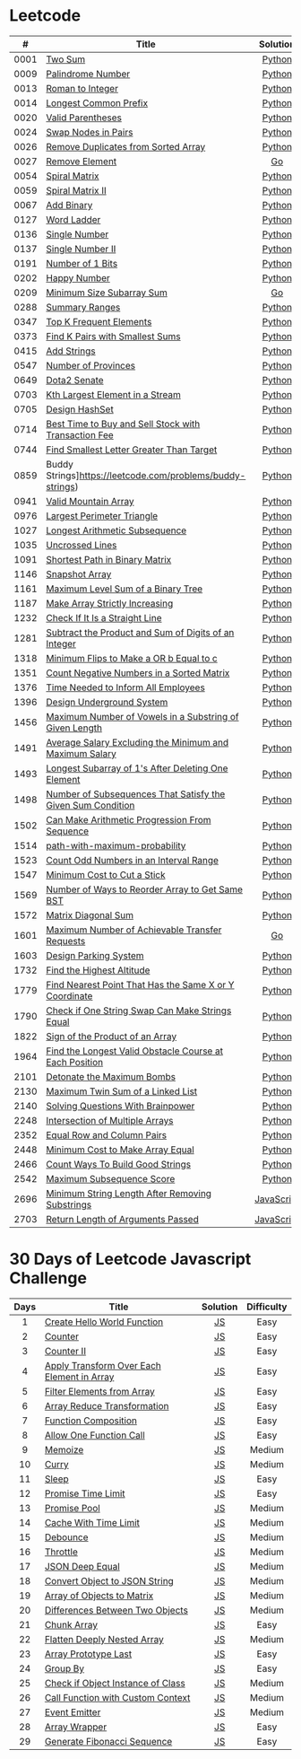 # Leetcode

|  #   | Title                                                                                                                                                         |                                             Solution                                             | Difficulty |
| :--: | ------------------------------------------------------------------------------------------------------------------------------------------------------------- | :----------------------------------------------------------------------------------------------: | :--------: |
| 0001 | [Two Sum](https://leetcode.com/problems/two-sum)                                                                                                              |                            [Python](./algorithms/leetcode/two-sum.py)                            |   Medium   |
| 0009 | [Palindrome Number](https://leetcode.com/problems/palindrome-number)                                                                                          |                       [Python](./algorithms/leetcode/palindrome-number.py)                       |   Medium   |
| 0013 | [Roman to Integer](https://leetcode.com/problems/roman-to-integer)                                                                                            |                       [Python](./algorithms/leetcode/roman-to-integer.py)                        |    Easy    |
| 0014 | [Longest Common Prefix](https://leetcode.com/problems/longest-common-prefix)                                                                                  |                [Python](./algorithms/leetcode/longest-common-prefix/solution.py)                 |    Easy    |
| 0020 | [Valid Parentheses](https://leetcode.com/problems/valid-parentheses)                                                                                          |                       [Python](./algorithms/leetcode/valid-parentheses.py)                       |    Easy    |
| 0024 | [Swap Nodes in Pairs](https://leetcode.com/problems/swap-nodes-in-pairs)                                                                                      |                      [Python](./algorithms/leetcode/swap-nodes-in-pairs.py)                      |   Medium   |
| 0026 | [Remove Duplicates from Sorted Array](https://leetcode.com/problems/remove-duplicates-from-sorted-array)                                                      |              [Python](./algorithms/leetcode/remove-duplicates-from-sorted-array.py)              |    Easy    |
| 0027 | [Remove Element](https://leetcode.com/problems/remove-element)                                                                                                |                      [Go](./algorithms/leetcode/remove-element/solution.go)                      |    Easy    |
| 0054 | [Spiral Matrix](https://leetcode.com/problems/spiral-matrix/)                                                                                                 |                         [Python](./algorithms/leetcode/spiral-matrix.py)                         |   Medium   |
| 0059 | [Spiral Matrix II](https://leetcode.com/problems/spiral-matrix-ii/)                                                                                           |                       [Python](./algorithms/leetcode/spiral-matrix-ii.py)                        |   Medium   |
| 0067 | [Add Binary](https://leetcode.com/problems/add-binary)                                                                                                        |                      [Python](./algorithms/leetcode/add-binary/solution.py)                      |    Easy    |
| 0127 | [Word Ladder](https://leetcode.com/problems/word-ladder)                                                                                                      |                     [Python](./algorithms/leetcode/word-ladder/solution.py)                      |    Hard    |
| 0136 | [Single Number](https://leetcode.com/problems/single-number)                                                                                                  |                    [Python](./algorithms/leetcode/single-number/solution.py)                     |    Easy    |
| 0137 | [Single Number II](https://leetcode.com/problems/single-number-ii)                                                                                            |                   [Python](./algorithms/leetcode/single-number-ii/solution.go)                   |   Medium   |
| 0191 | [Number of 1 Bits](https://leetcode.com/problems/number-of-1-bits)                                                                                            |                       [Python](./algorithms/leetcode/number-of-1-bits.py)                        |    Easy    |
| 0202 | [Happy Number](https://leetcode.com/problems/happy-number)                                                                                                    |                         [Python](./algorithms/leetcode/happy-number.py)                          |    Easy    |
| 0209 | [Minimum Size Subarray Sum](https://leetcode.com/problems/minimum-size-subarray-sum)                                                                          |                     [Go](./algorithms/leetcode/minimum-size-subarray-sum.go)                     |   Medium   |
| 0288 | [Summary Ranges](https://leetcode.com/problems/summary-ranges)                                                                                                |                    [Python](./algorithms/leetcode/summary-ranges/solution.py)                    |    Easy    |
| 0347 | [Top K Frequent Elements](https://leetcode.com/problems/top-k-frequent-elements)                                                                              |                    [Python](./algorithms/leetcode/top-k-frequent-elements.py)                    |   Medium   |
| 0373 | [Find K Pairs with Smallest Sums](https://leetcode.com/problems/find-k-pairs-with-smallest-sums)                                                              |           [Python](./algorithms/leetcode/find-k-pairs-with-smallest-sums/solution.py)            |   Medium   |
| 0415 | [Add Strings](https://leetcode.com/problems/add-strings)                                                                                                      |                          [Python](./algorithms/leetcode/add-strings.py)                          |    Easy    |
| 0547 | [Number of Provinces](https://leetcode.com/problems/number-of-provinces)                                                                                      |                   [Python](./algorithms/leetcode/number-of-provinces/main.py)                    |   Medium   |
| 0649 | [Dota2 Senate](https://leetcode.com/problems/dota2-senate/)                                                                                                   |                         [Python](./algorithms/leetcode/dota2-senate.py)                          |   Medium   |
| 0703 | [Kth Largest Element in a Stream](https://leetcode.com/problems/kth-largest-element-in-a-stream)                                                              |                [Python](./algorithms/leetcode/kth-largest-element-in-a-stream.py)                |    Easy    |
| 0705 | [Design HashSet](https://leetcode.com/problems/design-hashset/)                                                                                               |                        [Python](./algorithms/leetcode/design-hashset.py)                         |    Easy    |
| 0714 | [Best Time to Buy and Sell Stock with Transaction Fee](https://leetcode.com/problems/best-time-to-buy-and-sell-stock-with-transaction-fee)                    | [Python](./algorithms/leetcode/best-time-to-buy-and-sell-stock-with-transaction-fee/solution.py) |   Medium   |
| 0744 | [Find Smallest Letter Greater Than Target](https://leetcode.com/problems/find-smallest-letter-greater-than-target)                                            |       [Python](./algorithms/leetcode/find-smallest-letter-greater-than-target/solution.py)       |    Easy    |
| 0859 | Buddy Strings]https://leetcode.com/problems/buddy-strings)                                                                                                    |                    [Python](./algorithms/leetcode/buddy-strings/solution.py)                     |    Easy    |
| 0941 | [Valid Mountain Array](https://leetcode.com/problems/valid-mountain-array)                                                                                    |                     [Python](./algorithms/leetcode/valid-mountain-array.py)                      |    Easy    |
| 0976 | [Largest Perimeter Triangle](https://leetcode.com/problems/largest-perimeter-triangle)                                                                        |                  [Python](./algorithms/leetcode/largest-perimeter-triangle.py)                   |   Medium   |
| 1027 | [Longest Arithmetic Subsequence](https://leetcode.com/problems/longest-arithmetic-subsequence)                                                                |            [Python](./algorithms/leetcode/longest-arithmetic-subsequence/solution.py)            |   Medium   |
| 1035 | [Uncrossed Lines](https://leetcode.com/problems/uncrossed-lines/)                                                                                             |                        [Python](./algorithms/leetcode/uncrossed-lines.py)                        |   Medium   |
| 1091 | [Shortest Path in Binary Matrix](https://leetcode.com/problems/shortest-path-in-binary-matrix/)                                                               |                [Python](./algorithms/leetcode/shortest-path-in-binary-matrix.py)                 |   Medium   |
| 1146 | [Snapshot Array](https://leetcode.com/problems/snapshot-array)                                                                                                |                    [Python](./algorithms/leetcode/snapshot-array/solution.py)                    |   Medium   |
| 1161 | [Maximum Level Sum of a Binary Tree](https://leetcode.com/problems/maximum-level-sum-of-a-binary-tree)                                                        |          [Python](./algorithms/leetcode/maximum-level-sum-of-a-binary-tree/solution.py)          |   Medium   |
| 1187 | [Make Array Strictly Increasing](https://leetcode.com/problems/make-array-strictly-increasing)                                                                |            [Python](./algorithms/leetcode/make-array-strictly-increasing/solution.py)            |    Hard    |
| 1232 | [Check If It Is a Straight Line](https://leetcode.com/problems/check-if-it-is-a-straight-line)                                                                |                [Python](./algorithms/leetcode/check-if-it-is-a-straight-line.py)                 |    Easy    |
| 1281 | [Subtract the Product and Sum of Digits of an Integer](https://leetcode.com/problems/subtract-the-product-and-sum-of-digits-of-an-integer)                    |     [Python](./algorithms/leetcode/subtract-the-product-and-sum-of-digits-of-an-integer.py)      |   Medium   |
| 1318 | [Minimum Flips to Make a OR b Equal to c](https://leetcode.com/problems/minimum-flips-to-make-a-or-b-equal-to-c)                                              |       [Python](./algorithms/leetcode/minimum-flips-to-make-a-or-b-equal-to-c/solution.py)        |   Medium   |
| 1351 | [Count Negative Numbers in a Sorted Matrix](https://leetcode.com/problems/count-negative-numbers-in-a-sorted-matrix)                                          |      [Python](./algorithms/leetcode/count-negative-numbers-in-a-sorted-matrix/solution.py)       |   Medium   |
| 1376 | [Time Needed to Inform All Employees](https://leetcode.com/problems/time-needed-to-inform-all-employees)                                                      |              [Python](./algorithms/leetcode/time-needed-to-inform-all-employees.py)              |   Medium   |
| 1396 | [Design Underground System](https://leetcode.com/problems/design-underground-system)                                                                          |                   [Python](./algorithms/leetcode/design-underground-system.py)                   |   Medium   |
| 1456 | [Maximum Number of Vowels in a Substring of Given Length](https://leetcode.com/problems/maximum-number-of-vowels-in-a-substring-of-given-length/)             |    [Python](./algorithms/leetcode/maximum-number-of-vowels-in-a-substring-of-given-length.py)    |   Medium   |
| 1491 | [Average Salary Excluding the Minimum and Maximum Salary](https://leetcode.com/problems/average-salary-excluding-the-minimum-and-maximum-salary)              |    [Python](./algorithms/leetcode/average-salary-excluding-the-minimum-and-maximum-salary.py)    |    Easy    |
| 1493 | [Longest Subarray of 1's After Deleting One Element](https://leetcode.com/problems/longest-subarray-of-1s-after-deleting-one-element)                         |  [Python](./algorithms/leetcode/longest-subarray-of-1s-after-deleting-one-element/solution.go)   |   Medium   |
| 1498 | [Number of Subsequences That Satisfy the Given Sum Condition](https://leetcode.com/problems/number-of-subsequences-that-satisfy-the-given-sum-condition/)     |  [Python](./algorithms/leetcode/number-of-subsequences-that-satisfy-the-given-sum-condition.py)  |   Medium   |
| 1502 | [Can Make Arithmetic Progression From Sequence](https://leetcode.com/problems/can-make-arithmetic-progression-from-sequence)                                  |         [Python](./algorithms/leetcode/can-make-arithmetic-progression-from-sequence.py)         |    Easy    |
| 1514 | [path-with-maximum-probability](https://leetcode.com/problems/path-with-maximum-probability)                                                                  |            [Python](./algorithms/leetcode/path-with-maximum-probability/solution.py)             |   Medium   |
| 1523 | [Count Odd Numbers in an Interval Range](https://leetcode.com/problems/count-odd-numbers-in-an-interval-range/)                                               |            [Python](./algorithms/leetcode/count-odd-numbers-in-an-interval-range.py)             |    Easy    |
| 1547 | [Minimum Cost to Cut a Stick](https://leetcode.com/problems/minimum-cost-to-cut-a-stick)                                                                      |                  [Python](./algorithms/leetcode/minimum-cost-to-cut-a-stic.py)                   |    Hard    |
| 1569 | [Number of Ways to Reorder Array to Get Same BST](https://leetcode.com/problems/number-of-ways-to-reorder-array-to-get-same-bst)                              |   [Python](./algorithms/leetcode/number-of-ways-to-reorder-array-to-get-same-bst/solution.py)    |    Hard    |
| 1572 | [Matrix Diagonal Sum](https://leetcode.com/problems/matrix-diagonal-sum/description/)                                                                         |                      [Python](./algorithms/leetcode/matrix-diagonal-sum.py)                      |    Easy    |
| 1601 | [Maximum Number of Achievable Transfer Requests](https://leetcode.com/problems/maximum-number-of-achievable-transfer-requests)                                |      [Go](./algorithms/leetcode/maximum-number-of-achievable-transfer-requests/solution.go)      |    Hard    |
| 1603 | [Design Parking System](https://leetcode.com/problems/design-parking-system)                                                                                  |                     [Python](./algorithms/leetcode/design-parking-system.py)                     |    Easy    |
| 1732 | [Find the Highest Altitude](https://leetcode.com/problems/find-the-highest-altitude)                                                                          |              [Python](./algorithms/leetcode/find-the-highest-altitude/solution.py)               |    Easy    |
| 1779 | [Find Nearest Point That Has the Same X or Y Coordinate](https://leetcode.com/problems/find-nearest-point-that-has-the-same-x-or-y-coordinate)                |    [Python](./algorithms/leetcode/find-nearest-point-that-has-the-same-x-or-y-coordinate.py)     |    Easy    |
| 1790 | [Check if One String Swap Can Make Strings Equal](https://leetcode.com/problems/check-if-one-string-swap-can-make-strings-equal)                              |        [Python](./algorithms/leetcode/check-if-one-string-swap-can-make-strings-equal.py)        |    Easy    |
| 1822 | [Sign of the Product of an Array](https://leetcode.com/problems/sign-of-the-product-of-an-array)                                                              |                [Python](./algorithms/leetcode/sign-of-the-product-of-an-array.py)                |    Easy    |
| 1964 | [Find the Longest Valid Obstacle Course at Each Position](https://leetcode.com/problems/find-the-longest-valid-obstacle-course-at-each-position/description/) |    [Python](./algorithms/leetcode/find-the-longest-valid-obstacle-course-at-each-position.py)    |    Hard    |
| 2101 | [Detonate the Maximum Bombs](https://leetcode.com/problems/detonate-the-maximum-bombs)                                                                        |                  [Python](./algorithms/leetcode/detonate-the-maximum-bombs.py)                   |   Medium   |
| 2130 | [Maximum Twin Sum of a Linked List](https://leetcode.com/problems/maximum-twin-sum-of-a-linked-list)                                                          |               [Python](./algorithms/leetcode/maximum-twin-sum-of-a-linked-list.py)               |   Medium   |
| 2140 | [Solving Questions With Brainpower](https://leetcode.com/problems/solving-questions-with-brainpower/)                                                         |               [Python](./algorithms/leetcode/solving-questions-with-brainpower.py)               |   Medium   |
| 2248 | [Intersection of Multiple Arrays](https://leetcode.com/problems/intersection-of-multiple-arrays)                                                              |                [Python](./algorithms/leetcode/intersection-of-multiple-arrays.py)                |    Easy    |
| 2352 | [Equal Row and Column Pairs](https://leetcode.com/problems/equal-row-and-column-pairs)                                                                        |              [Python](./algorithms/leetcode/equal-row-and-column-pairs/solution.py)              |   Medium   |
| 2448 | [Minimum Cost to Make Array Equal](https://leetcode.com/problems/minimum-cost-to-make-array-equal)                                                            |           [Python](./algorithms/leetcode/minimum-cost-to-make-array-equal/solution.py)           |    Hard    |
| 2466 | [Count Ways To Build Good Strings](https://leetcode.com/problems/count-ways-to-build-good-strings/)                                                           |               [Python](./algorithms/leetcode/count-ways-to-build-good-strings.py)                |   Medium   |
| 2542 | [Maximum Subsequence Score](https://leetcode.com/problems/maximum-subsequence-score)                                                                          |                   [Python](./algorithms/leetcode/maximum-subsequence-score.py)                   |   Medium   |
| 2696 | [Minimum String Length After Removing Substrings](https://leetcode.com/problems/minimum-string-length-after-removing-substrings)                              | [JavaScript](./algorithms/leetcode/minimum-string-length-after-removing-substrings/solution.ts)  |    Easy    |
| 2703 | [Return Length of Arguments Passed](https://leetcode.com/problems/return-length-of-arguments-passed)                                                          |        [JavaScript](./algorithms/leetcode/return-length-of-arguments-passed/solution.ts)         |    Easy    |

# 30 Days of Leetcode Javascript Challenge

| Days | Title                                                                                                                              |                                         Solution                                         | Difficulty |
| :--: | ---------------------------------------------------------------------------------------------------------------------------------- | :--------------------------------------------------------------------------------------: | :--------: |
|  1   | [Create Hello World Function](https://leetcode.com/problems/create-hello-world-function)                                           |        [JS](./30-days-of-LC-javascript-challenge/create-hello-world-function.js)         |    Easy    |
|  2   | [Counter](https://leetcode.com/problems/counter)                                                                                   |                  [JS](./30-days-of-LC-javascript-challenge/counter.js)                   |    Easy    |
|  3   | [Counter II](https://leetcode.com/problems/counter-ii/description)                                                                 |                 [JS](./30-days-of-LC-javascript-challenge/counter-ii.js)                 |    Easy    |
|  4   | [Apply Transform Over Each Element in Array](https://leetcode.com/problems/apply-transform-over-each-element-in-array/description) | [JS](./30-days-of-LC-javascript-challenge/apply-transform-over-each-element-in-array.js) |    Easy    |
|  5   | [Filter Elements from Array](https://leetcode.com/problems/filter-elements-from-array)                                             |         [JS](./30-days-of-LC-javascript-challenge/filter-elements-from-array.js)         |    Easy    |
|  6   | [Array Reduce Transformation](https://leetcode.com/problems/array-reduce-transformation/description/)                              |        [JS](./30-days-of-LC-javascript-challenge/array-reduce-transformation.js)         |    Easy    |
|  7   | [Function Composition](https://leetcode.com/problems/function-composition/)                                                        |            [JS](./30-days-of-LC-javascript-challenge/function-composition.js)            |    Easy    |
|  8   | [Allow One Function Call](https://leetcode.com/problems/allow-one-function-call/)                                                  |          [JS](./30-days-of-LC-javascript-challenge/allow-one-function-call.js)           |    Easy    |
|  9   | [Memoize](https://leetcode.com/problems/memoize/)                                                                                  |                  [JS](./30-days-of-LC-javascript-challenge/memoize.js)                   |   Medium   |
|  10  | [Curry](https://leetcode.com/problems/curry/)                                                                                      |                   [JS](./30-days-of-LC-javascript-challenge/curry.js)                    |   Medium   |
|  11  | [Sleep](https://leetcode.com/problems/sleep/)                                                                                      |                   [JS](./30-days-of-LC-javascript-challenge/sleep.js)                    |    Easy    |
|  12  | [Promise Time Limit](https://leetcode.com/problems/promise-time-limit/)                                                            |             [JS](./30-days-of-LC-javascript-challenge/promise-time-limit.js)             |    Easy    |
|  13  | [Promise Pool](https://leetcode.com/problems/promise-pool/)                                                                        |                [JS](./30-days-of-LC-javascript-challenge/promise-pool.js)                |   Medium   |
|  14  | [Cache With Time Limit](https://leetcode.com/problems/cache-with-time-limit)                                                       |           [JS](./30-days-of-LC-javascript-challenge/cache-with-time-limit.js)            |   Medium   |
|  15  | [Debounce](https://leetcode.com/problems/debounce)                                                                                 |                  [JS](./30-days-of-LC-javascript-challenge/deboune.js)                   |   Medium   |
|  16  | [Throttle](https://leetcode.com/problems/throttle)                                                                                 |                  [JS](./30-days-of-LC-javascript-challenge/throttle.js)                  |   Medium   |
|  17  | [JSON Deep Equal](https://leetcode.com/problems/json-deep-equal)                                                                   |              [JS](./30-days-of-LC-javascript-challenge/json-deep-equal.js)               |   Medium   |
|  18  | [Convert Object to JSON String](https://leetcode.com/problems/convert-object-to-json-string)                                       |       [JS](./30-days-of-LC-javascript-challenge/convert-object-to-json-string.js)        |   Medium   |
|  19  | [Array of Objects to Matrix](https://leetcode.com/problems/array-of-objects-to-matrix)                                             |         [JS](./30-days-of-LC-javascript-challenge/array-of-objects-to-matrix.js)         |   Medium   |
|  20  | [Differences Between Two Objects](https://leetcode.com/problems/differences-between-two-objects)                                   |      [JS](./30-days-of-LC-javascript-challenge/differences-between-two-objects.js)       |   Medium   |
|  21  | [Chunk Array](https://leetcode.com/problems/chunk-array)                                                                           |                [JS](./30-days-of-LC-javascript-challenge/chunk-array.js)                 |    Easy    |
|  22  | [Flatten Deeply Nested Array](https://leetcode.com/problems/flatten-deeply-nested-array)                                           |        [JS](./30-days-of-LC-javascript-challenge/flatten-deeply-nested-array.js)         |   Medium   |
|  23  | [Array Prototype Last](https://leetcode.com/problems/array-prototype-last)                                                         |            [JS](./30-days-of-LC-javascript-challenge/array-prototype-last.js)            |    Easy    |
|  24  | [Group By](https://leetcode.com/problems/group-by)                                                                                 |                  [JS](./30-days-of-LC-javascript-challenge/group-by.js)                  |    Easy    |
|  25  | [Check if Object Instance of Class](https://leetcode.com/problems/check-if-object-instance-of-class)                               |     [JS](./30-days-of-LC-javascript-challenge/check-if-object-instance-of-class.js)      |   Medium   |
|  26  | [Call Function with Custom Context](https://leetcode.com/problems/call-function-with-custom-context)                               |     [JS](./30-days-of-LC-javascript-challenge/call-function-with-custom-context.js)      |   Medium   |
|  27  | [Event Emitter](https://leetcode.com/problems/event-emitter)                                                                       |               [JS](./30-days-of-LC-javascript-challenge/event-emitter.js)                |   Medium   |
|  28  | [Array Wrapper](https://leetcode.com/problems/array-wrapper)                                                                       |               [JS](./30-days-of-LC-javascript-challenge/array-wrapper.js)                |    Easy    |
|  29  | [Generate Fibonacci Sequence](https://leetcode.com/problems/generate-fibonacci-sequence)                                           |        [JS](./30-days-of-LC-javascript-challenge/generate-fibonacci-sequence.js)         |    Easy    |
